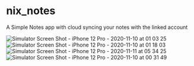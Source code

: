 # nix_notes

A Simple Notes app with cloud syncing your notes with the linked account

![Simulator Screen Shot - iPhone 12 Pro - 2020-11-10 at 01 03 25](https://user-images.githubusercontent.com/40358714/98748321-6ab72a00-23df-11eb-8e2d-4a7649f46f87.png)
![Simulator Screen Shot - iPhone 12 Pro - 2020-11-10 at 01 18 03](https://user-images.githubusercontent.com/40358714/98748419-a520c700-23df-11eb-88f4-30ee0274b5fb.png)
![Simulator Screen Shot - iPhone 12 Pro - 2020-11-11 at 05 34 25](https://user-images.githubusercontent.com/40358714/98748433-abaf3e80-23df-11eb-9171-5cc645e56318.png)
![Simulator Screen Shot - iPhone 12 Pro - 2020-11-10 at 00 31 49](https://user-images.githubusercontent.com/40358714/98748436-ad790200-23df-11eb-9cb1-937b4b84a160.png)
